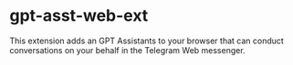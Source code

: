 # gpt-asst-web-ext

This extension adds an GPT Assistants to your browser that can conduct conversations on your behalf in the Telegram Web messenger.
